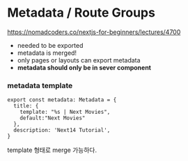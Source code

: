 # Metadata / Route Groups
https://nomadcoders.co/nextjs-for-beginners/lectures/4700

- needed to be exported
- metadata is merged!
- only pages or layouts can export metadata
- **metadata should only be in sever component**
  
### metadata template
```
export const metadata: Metadata = {
  title: {
    template: "%s | Next Movies",
    default:"Next Movies"
  },
  description: 'Next14 Tutorial',
}
```
template 형태로 merge 가능하다.